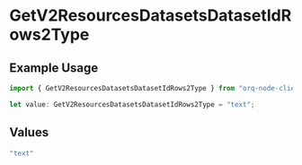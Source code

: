 # GetV2ResourcesDatasetsDatasetIdRows2Type

## Example Usage

```typescript
import { GetV2ResourcesDatasetsDatasetIdRows2Type } from "orq-node-client/models/operations";

let value: GetV2ResourcesDatasetsDatasetIdRows2Type = "text";
```

## Values

```typescript
"text"
```